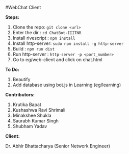 #WebChat Client

**Steps:**

1. Clone the repo: `git clone <url>`
2. Enter the dir : `cd ChatBot-IIITNR`
3. Install rivescript : `npm install`
4. Install http-server: `sudo npm install -g http-server`
5. Build              : `npm run dist`
6. Run http-server    : `http-server -p <port_number>`
7. Go to eg/web-client and click on chat.html

**To Do:**

1. Beautify 
2. Add database using bot.js in Learning (eg/learning)

**Contributors:**

1. Krutika Bapat
2. Kushashwa Ravi Shrimali
3. Minakshee Shukla
4. Saurabh Kumar Singh
5. Shubham Yadav

**Client:**

Dr. Abhir Bhattacharya
(Senior Network Engineer)
